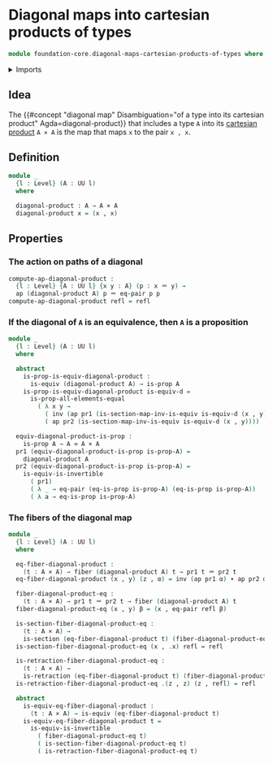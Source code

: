 # Diagonal maps into cartesian products of types

```agda
module foundation-core.diagonal-maps-cartesian-products-of-types where
```

<details><summary>Imports</summary>

```agda
open import foundation.action-on-identifications-functions
open import foundation.dependent-pair-types
open import foundation.equality-cartesian-product-types
open import foundation.universe-levels

open import foundation-core.cartesian-product-types
open import foundation-core.equivalences
open import foundation-core.fibers-of-maps
open import foundation-core.function-types
open import foundation-core.homotopies
open import foundation-core.identity-types
open import foundation-core.propositions
open import foundation-core.retractions
open import foundation-core.sections
```

</details>

## Idea

The
{{#concept "diagonal map" Disambiguation="of a type into its cartesian product" Agda=diagonal-product}}
that includes a type `A` into its
[cartesian product](foundation-core.cartesian-product-types.md) `A × A` is the
map that maps `x` to the pair `x , x`.

## Definition

```agda
module _
  {l : Level} (A : UU l)
  where

  diagonal-product : A → A × A
  diagonal-product x = (x , x)
```

## Properties

### The action on paths of a diagonal

```agda
compute-ap-diagonal-product :
  {l : Level} {A : UU l} {x y : A} (p : x ＝ y) →
  ap (diagonal-product A) p ＝ eq-pair p p
compute-ap-diagonal-product refl = refl
```

### If the diagonal of `A` is an equivalence, then `A` is a proposition

```agda
module _
  {l : Level} (A : UU l)
  where

  abstract
    is-prop-is-equiv-diagonal-product :
      is-equiv (diagonal-product A) → is-prop A
    is-prop-is-equiv-diagonal-product is-equiv-d =
      is-prop-all-elements-equal
        ( λ x y →
          ( inv (ap pr1 (is-section-map-inv-is-equiv is-equiv-d (x , y)))) ∙
          ( ap pr2 (is-section-map-inv-is-equiv is-equiv-d (x , y))))

  equiv-diagonal-product-is-prop :
    is-prop A → A ≃ A × A
  pr1 (equiv-diagonal-product-is-prop is-prop-A) =
    diagonal-product A
  pr2 (equiv-diagonal-product-is-prop is-prop-A) =
    is-equiv-is-invertible
      ( pr1)
      ( λ _ → eq-pair (eq-is-prop is-prop-A) (eq-is-prop is-prop-A))
      ( λ a → eq-is-prop is-prop-A)
```

### The fibers of the diagonal map

```agda
module _
  {l : Level} (A : UU l)
  where

  eq-fiber-diagonal-product :
    (t : A × A) → fiber (diagonal-product A) t → pr1 t ＝ pr2 t
  eq-fiber-diagonal-product (x , y) (z , α) = inv (ap pr1 α) ∙ ap pr2 α

  fiber-diagonal-product-eq :
    (t : A × A) → pr1 t ＝ pr2 t → fiber (diagonal-product A) t
  fiber-diagonal-product-eq (x , y) β = (x , eq-pair refl β)

  is-section-fiber-diagonal-product-eq :
    (t : A × A) →
    is-section (eq-fiber-diagonal-product t) (fiber-diagonal-product-eq t)
  is-section-fiber-diagonal-product-eq (x , .x) refl = refl

  is-retraction-fiber-diagonal-product-eq :
    (t : A × A) →
    is-retraction (eq-fiber-diagonal-product t) (fiber-diagonal-product-eq t)
  is-retraction-fiber-diagonal-product-eq .(z , z) (z , refl) = refl

  abstract
    is-equiv-eq-fiber-diagonal-product :
      (t : A × A) → is-equiv (eq-fiber-diagonal-product t)
    is-equiv-eq-fiber-diagonal-product t =
      is-equiv-is-invertible
        ( fiber-diagonal-product-eq t)
        ( is-section-fiber-diagonal-product-eq t)
        ( is-retraction-fiber-diagonal-product-eq t)
```
